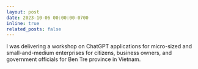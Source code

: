 ```yaml
---
layout: post
date: 2023-10-06 00:00:00-0700
inline: true
related_posts: false
---
```


I was delivering a workshop on ChatGPT applications for micro-sized and small-and-medium enterprises for citizens, business owners, and government officials for Ben Tre province in Vietnam.